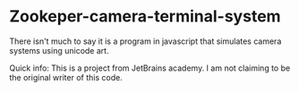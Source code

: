 # Zookeper-camera-terminal-system
There isn't much to say it is a program in javascript that simulates camera systems using unicode art.

Quick info: This is a project from JetBrains academy. I am not claiming to be the original writer of this code.
